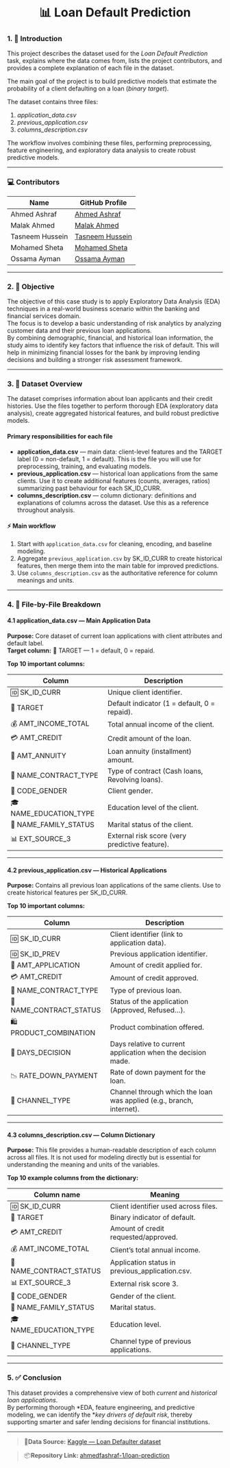 <h1 align="center"><b>📊 Loan Default Prediction</b></h1>

### 1. 📖 Introduction  
This project describes the dataset used for the *Loan Default Prediction* task, explains where the data comes from, lists the project contributors, and provides a complete explanation of each file in the dataset.  

The main goal of the project is to build predictive models that estimate the probability of a client defaulting on a loan (*binary target*).  

The dataset contains three files:  
1. *application_data.csv*  
2. *previous_application.csv*  
3. *columns_description.csv*  

The workflow involves combining these files, performing preprocessing, feature engineering, and exploratory data analysis to create robust predictive models.  

---

### 💻 Contributors

| Name            | GitHub Profile                                                   |
|-----------------|------------------------------------------------------------------|
| Ahmed Ashraf    | [Ahmed Ashraf](https://github.com/ahmedfashraf-1)                |
| Malak Ahmed     | [Malak Ahmed](https://github.com/Malak-A7med)                    |
| Tasneem Hussein | [Tasneem Hussein](https://github.com/tasneemhussein12)           |
| Mohamed Sheta   | [Mohamed Sheta](https://github.com/Mohamed-Sheta)                |
| Ossama Ayman    | [Ossama Ayman](https://github.com/OssamaAyman)                   |

---

### 2. 🎯 Objective

The objective of this case study is to apply Exploratory Data Analysis (EDA) techniques in a real-world business scenario within the banking and financial services domain.  
The focus is to develop a basic understanding of risk analytics by analyzing customer data and their previous loan applications.  
By combining demographic, financial, and historical loan information, the study aims to identify key factors that influence the risk of default. This will help in minimizing financial losses for the bank by improving lending decisions and building a stronger risk assessment framework.

---

### 3. 📂 Dataset Overview

The dataset comprises information about loan applicants and their credit histories. Use the files together to perform thorough EDA (exploratory data analysis), create aggregated historical features, and build robust predictive models.

#### Primary responsibilities for each file

- **application_data.csv** — main data: client-level features and the TARGET label (0 = non-default, 1 = default). This is the file you will use for preprocessing, training, and evaluating models.
- **previous_application.csv** — historical loan applications from the same clients. Use it to create additional features (counts, averages, ratios) summarizing past behaviour for each SK_ID_CURR.
- **columns_description.csv** — column dictionary: definitions and explanations of columns across the dataset. Use this as a reference throughout analysis.

#### ⚡ Main workflow

1. Start with `application_data.csv` for cleaning, encoding, and baseline modeling.
2. Aggregate `previous_application.csv` by SK_ID_CURR to create historical features, then merge them into the main table for improved predictions.
3. Use `columns_description.csv` as the authoritative reference for column meanings and units.

---

### 4. 📁 File-by-File Breakdown

#### 4.1 application_data.csv — Main Application Data

**Purpose:** Core dataset of current loan applications with client attributes and default label.  
**Target column:** 🎯 TARGET — 1 = default, 0 = repaid.

**Top 10 important columns:**

| Column               | Description                                            |
|----------------------|-------------------------------------------------------|
| 🆔 SK_ID_CURR           | Unique client identifier.                             |
| 🎯 TARGET               | Default indicator (1 = default, 0 = repaid).          |
| 💰 AMT_INCOME_TOTAL     | Total annual income of the client.                    |
| 💳 AMT_CREDIT           | Credit amount of the loan.                            |
| 🧾 AMT_ANNUITY          | Loan annuity (installment) amount.                    |
| 📄 NAME_CONTRACT_TYPE   | Type of contract (Cash loans, Revolving loans).       |
| 🧑 CODE_GENDER          | Client gender.                                        |
| 🎓 NAME_EDUCATION_TYPE  | Education level of the client.                        |
| 💍 NAME_FAMILY_STATUS   | Marital status of the client.                         |
| 📊 EXT_SOURCE_3         | External risk score (very predictive feature).        |

---

#### 4.2 previous_application.csv — Historical Applications

**Purpose:** Contains all previous loan applications of the same clients. Use to create historical features per SK_ID_CURR.

**Top 10 important columns:**

| Column               | Description                                                   |
|----------------------|--------------------------------------------------------------|
| 🆔 SK_ID_CURR           | Client identifier (link to application data).                |
| 🆔 SK_ID_PREV           | Previous application identifier.                             |
| 💸 AMT_APPLICATION      | Amount of credit applied for.                                |
| 💳 AMT_CREDIT           | Amount of credit approved.                                   |
| 📄 NAME_CONTRACT_TYPE   | Type of previous loan.                                       |
| 📑 NAME_CONTRACT_STATUS | Status of the application (Approved, Refused…).              |
| 🛍️ PRODUCT_COMBINATION  | Product combination offered.                                 |
| 📅 DAYS_DECISION        | Days relative to current application when the decision made. |
| 📉 RATE_DOWN_PAYMENT    | Rate of down payment for the loan.                           |
| 🏦 CHANNEL_TYPE         | Channel through which the loan was applied (e.g., branch, internet). |

---

#### 4.3 columns_description.csv — Column Dictionary

**Purpose:** This file provides a human-readable description of each column across all files. It is not used for modeling directly but is essential for understanding the meaning and units of the variables.

**Top 10 example columns from the dictionary:**

| Column name           | Meaning                                                |
|-----------------------|-------------------------------------------------------|
| 🆔 SK_ID_CURR            | Client identifier used across files.                  |
| 🎯 TARGET                | Binary indicator of default.                          |
| 💳 AMT_CREDIT            | Amount of credit requested/approved.                  |
| 💰 AMT_INCOME_TOTAL      | Client’s total annual income.                         |
| 📑 NAME_CONTRACT_STATUS  | Application status in previous_application.csv.       |
| 📊 EXT_SOURCE_3          | External risk score 3.                                |
| 🧑 CODE_GENDER           | Gender of the client.                                 |
| 💍 NAME_FAMILY_STATUS    | Marital status.                                       |
| 🎓 NAME_EDUCATION_TYPE   | Education level.                                      |
| 🏦 CHANNEL_TYPE          | Channel type of previous applications.                |
                 
---

### 5. ✅ Conclusion  
This dataset provides a comprehensive view of both *current* and *historical loan applications*.  
By performing thorough *EDA, feature engineering, and predictive modeling, we can identify the **key drivers of default risk*, thereby supporting smarter and safer lending decisions for financial institutions.

---
>📂**Data Source:** [Kaggle — Loan Defaulter dataset](https://www.kaggle.com/datasets/gauravduttakiit/loan-defaulter)  

>📦**Repository Link:** [ahmedfashraf-1/loan-prediction](https://github.com/ahmedfashraf-1/loan-prediction)
